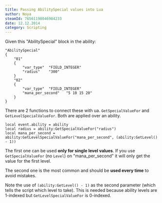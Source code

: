 ```yaml
---
title: Passing AbilitySpecial values into Lua
author: Noya
steamId: 76561198046984233
date: 12.12.2014
category: Scripting
---
```


Given this "AbilitySpecial" block in the ability:

    "AbilitySpecial"
    {
        "01"
        {
            "var_type"	"FIELD_INTEGER"
            "radius"	"300"
        }
        "02"
        {
            "var_type"	"FIELD_INTEGER"
            "mana_per_second"	"5 10 15 20"
        }
    }

There are 2 functions to connect these with ua. `GetSpecialValueFor` and `GetLevelSpecialValueFor`. Both are applied over an ability.

    local event.ability = ability
    local radius = ability:GetSpecialValueFor("radius") 
    local mana_per_second = ability:GetLevelSpecialValueFor("mana_per_second", (ability:GetLevel() - 1))

The first one can be used **only for single level values**. If you use `GetSpecialValueFor` (no `Level`) on "mana_per_second" it will only get the value for the first level.

The second one is the most common and should be **used every time** to avoid mistakes. 

Note the use of `(ability:GetLevel() - 1)` as the second parameter (which tells the script which level to take). This is needed because ability levels are 1-indexed but `GetLevelSpecialValueFor` is 0-indexed.


